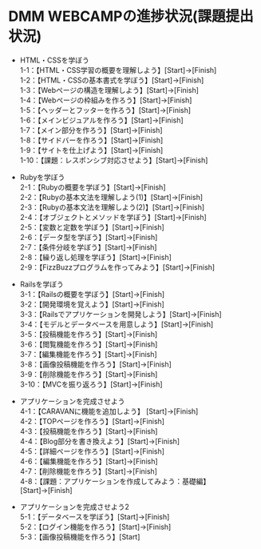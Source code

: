 DMM WEBCAMPの進捗状況(課題提出状況)
=====

- HTML・CSSを学ぼう  
	1-1：【HTML・CSS学習の概要を理解しよう】[Start]→[Finish]  
	1-2：【HTML・CSSの基本書式を学ぼう】[Start]→[Finish]  
	1-3：【Webページの構造を理解しよう】[Start]→[Finish]  
	1-4：【Webページの枠組みを作ろう】[Start]→[Finish]  
	1-5：【ヘッダーとフッターを作ろう】[Start]→[Finish]  
	1-6：【メインビジュアルを作ろう】[Start]→[Finish]  
	1-7：【メイン部分を作ろう】[Start]→[Finish]  
	1-8：【サイドバーを作ろう】[Start]→[Finish]  
	1-9：【サイトを仕上げよう】[Start]→[Finish]  
	1-10：【課題：レスポンシブ対応させよう】[Start]→[Finish]  

- Rubyを学ぼう  
	2-1：【Rubyの概要を学ぼう】[Start]→[Finish]  
	2-2：【Rubyの基本文法を理解しよう(1)】[Start]→[Finish]  
	2-3：【Rubyの基本文法を理解しよう(2)】[Start]→[Finish]  
	2-4：【オブジェクトとメソッドを学ぼう】[Start]→[Finish]  
	2-5：【変数と定数を学ぼう】[Start]→[Finish]  
	2-6：【データ型を学ぼう】[Start]→[Finish]  
	2-7：【条件分岐を学ぼう】[Start]→[Finish]  
	2-8：【繰り返し処理を学ぼう】[Start]→[Finish]  
	2-9：【FizzBuzzプログラムを作ってみよう】[Start]→[Finish]  

- Railsを学ぼう  
	3-1：【Railsの概要を学ぼう】[Start]→[Finish]  
	3-2：【開発環境を覚えよう】[Start]→[Finish]  
	3-3：【Railsでアプリケーションを開発しよう】[Start]→[Finish]  
	3-4：【モデルとデータベースを用意しよう】[Start]→[Finish]  
	3-5：【投稿機能を作ろう】[Start]→[Finish]  
	3-6：【閲覧機能を作ろう】[Start]→[Finish]  
	3-7：【編集機能を作ろう】[Start]→[Finish]  
	3-8：【画像投稿機能を作ろう】[Start]→[Finish]  
	3-9：【削除機能を作ろう】[Start]→[Finish]  
	3-10：【MVCを振り返ろう】[Start]→[Finish]  

- アプリケーションを完成させよう  
	4-1：【CARAVANに機能を追加しよう】 [Start]→[Finish]  
	4-2：【TOPページを作ろう】[Start]→[Finish]  
	4-3：【投稿機能を作ろう】[Start]→[Finish]  
	4-4：【Blog部分を書き換えよう】[Start]→[Finish]  
	4-5：【詳細ページを作ろう】[Start]→[Finish]  
	4-6：【編集機能を作ろう】[Start]→[Finish]  
	4-7：【削除機能を作ろう】[Start]→[Finish]  
	4-8：【課題：アプリケーションを作成してみよう：基礎編】[Start]→[Finish]  

- アプリケーションを完成させよう2  
	5-1：【データベースを学ぼう】[Start]→[Finish]  
	5-2：【ログイン機能を作ろう】[Start]→[Finish]  
	5-3：【画像投稿機能を作ろう】[Start]  